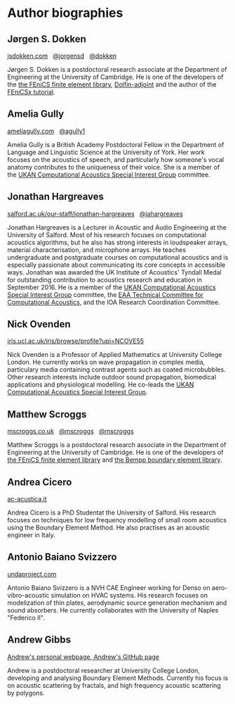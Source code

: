 # Author biographies

## Jørgen S. Dokken

[<i class="fa fa-internet-explorer"></i> jsdokken.com](https://jsdokken.com) &nbsp; [<i class="fa fa-github"></i> @jorgensd](https://github.com/jorgensd) &nbsp; [<i class="fab fa-discourse"></i> @dokken](https://fenicsproject.discourse.group/u/dokken/)

Jørgen S. Dokken is a postdoctoral research associate at the Department of Engineering at the
University of Cambridge. He is one of the developers of the [the FEniCS finite element library](https://fenicsproject.org/),
[Dolfin-adjoint](http://www.dolfin-adjoint.org/en/latest/) and the author of the [FEniCSx tutorial](https://jorgensd.github.io/dolfinx-tutorial/).

## Amelia Gully

[<i class="fa fa-internet-explorer"></i> ameliagully.com](https://ameliagully.com) &nbsp; [<i class="fa fa-github"></i> @agully1](https://github.com/agully1)

Amelia Gully is a British Academy Postdoctoral Fellow in the Department of Language and
Linguistic Science at the University of York. Her work focuses on the acoustics of speech, and
particularly how someone's vocal anatomy contributes to the uniqueness of their voice. She is
a member of the [UKAN Computational Acoustics Special Interest
Group](https://acoustics.ac.uk/sigs/computational-acoustics/) committee.

## Jonathan Hargreaves

[<i class="fa fa-internet-explorer"></i> salford.ac.uk/our-staff/jonathan-hargreaves](https://salford.ac.uk/our-staff/jonathan-hargreaves) &nbsp; [<i class="fa fa-github"></i> @jahargreaves](https://github.com/jahargreaves)

Jonathan Hargreaves is a Lecturer in Acoustic and Audio Engineering at the University of
Salford. Most of his research focuses on computational acoustics algorithms, but he also has
strong interests in loudspeaker arrays, material characterisation, and microphone arrays. He
teaches undergraduate and postgraduate courses on computational acoustics and is especially
passionate about communicating its core concepts in accessible ways. Jonathan was awarded the
UK Institute of Acoustics' Tyndall Medal for outstanding contribution to acoustics research
and education in September 2016. He is a member of the
[UKAN Computational Acoustics Special Interest Group](https://acoustics.ac.uk/sigs/computational-acoustics/) committee,
the [EAA Technical Committee for Computational Acoustics](https://euracoustics.org/technical-committees/computational-acoustics/),
and the IOA Research Coordination Committee.

## Nick Ovenden

[<i class="fa fa-internet-explorer"></i> iris.ucl.ac.uk/iris/browse/profile?upi=NCOVE55](https://iris.ucl.ac.uk/iris/browse/profile?upi=NCOVE55)

Nick Ovenden is a Professor of Applied Mathematics at University College London. He currently
works on wave propagation in complex media, particulary media containing contrast agents such
as coated microbubbles. Other research interests include outdoor sound propagation, biomedical
applications and physiological modelling. He co-leads the
[UKAN Computational Acoustics Special Interest Group](https://acoustics.ac.uk/sigs/computational-acoustics/).

## Matthew Scroggs

[<i class="fa fa-internet-explorer"></i> mscroggs.co.uk](https://mscroggs.co.uk) &nbsp; [<i class="fa fa-github"></i> @mscroggs](https://github.com/mscroggs) &nbsp; [<i class="fa fa-twitterd  "></i> @mscroggs](https://twitter.com/mscroggs)

Matthew Scroggs is a postdoctoral research associate in the Department of Engineering at the
University of Cambridge. He is one of the developers of [the FEniCS finite element
library](https://fenicsproject.org/) and [the Bempp boundary element
library](https://bempp.com/).

## Andrea Cicero

[<i class="fa fa-internet-explorer"></i> ac-acustica.it](https://ac-acustica.it)

Andrea Cicero is a PhD Studentat the University of Salford. His research focuses on techniques for low frequency modelling of small room acoustics using the Boundary Element Method. He also practises as an acoustic engineer in Italy.

## Antonio Baiano Svizzero

[<i class="fa fa-internet-explorer"></i> undaproject.com](https://undaproject.com)

Antonio Baiano Svizzero is a NVH CAE Engineer working for Denso on aero-vibro-acoustic simulation on HVAC systems. His research focuses on modelization of thin plates, aerodynamic source generation mechanism and sound absorbers. He currently collaborates with the University of Naples "Federico II".

## Andrew Gibbs

[<i class="fa fa-internet-explorer"></i>Andrew's personal webpage, ](http://www.homepages.ucl.ac.uk/~ucahagi/)
[<i class="fa fa-internet-explorer"></i>Andrew's GitHub page](https://github.com/AndrewGibbs)

Andrew is a postdoctoral researcher at University College London, developing and analysing Boundary Element Methods. Currently his focus is on acoustic scattering by fractals, and high frequency acoustic scattering by polygons.
